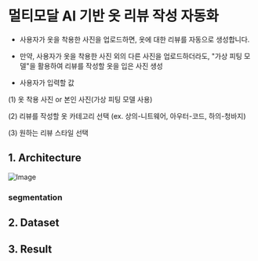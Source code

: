 # 멀티모달 AI 기반 옷 리뷰 작성 자동화

- 사용자가 옷을 착용한 사진을 업로드하면, 옷에 대한 리뷰를 자동으로 생성합니다.

- 만약, 사용자가 옷을 착용한 사진 외의 다른 사진을 업로드하더라도, "가상 피팅 모델"을 활용하여 리뷰를 작성할 옷을 입은 사진 생성

- 사용자가 입력할 값

(1) 옷 착용 사진 or 본인 사진(가상 피팅 모델 사용)

(2) 리뷰를 작성할 옷 카테고리 선택 (ex. 상의-니트웨어, 아우터-코드, 하의-청바지)

(3) 원하는 리뷰 스타일 선택


## 1. Architecture

![Image](https://github.com/user-attachments/assets/ea0644a5-5cb1-4676-955d-39e09765aded)

### segmentation




## 2. Dataset

## 3. Result
